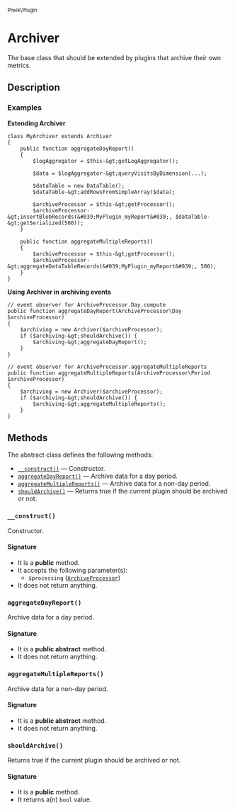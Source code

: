 <small>Piwik\Plugin</small>

Archiver
========

The base class that should be extended by plugins that archive their own metrics.

Description
-----------

### Examples

**Extending Archiver**

    class MyArchiver extends Archiver
    {
        public function aggregateDayReport()
        {
            $logAggregator = $this-&gt;getLogAggregator();
            
            $data = $logAggregator-&gt;queryVisitsByDimension(...);
            
            $dataTable = new DataTable();
            $dataTable-&gt;addRowsFromSimpleArray($data);

            $archiveProcessor = $this-&gt;getProcessor();
            $archiveProcessor-&gt;insertBlobRecords(&#039;MyPlugin_myReport&#039;, $dataTable-&gt;getSerialized(500));
        }
        
        public function aggregateMultipleReports()
        {
            $archiveProcessor = $this-&gt;getProcessor();
            $archiveProcessor-&gt;aggregateDataTableRecords(&#039;MyPlugin_myReport&#039;, 500);
        }
    }

**Using Archiver in archiving events**

    // event observer for ArchiveProcessor.Day.compute
    public function aggregateDayReport(ArchiveProcessor\Day $archiveProcessor)
    {
        $archiving = new Archiver($archiveProcessor);
        if ($archiving-&gt;shouldArchive()) {
            $archiving-&gt;aggregateDayReport();
        }
    }

    // event observer for ArchiveProcessor.aggregateMultipleReports
    public function aggregateMultipleReports(ArchiveProcessor\Period $archiveProcessor)
    {
        $archiving = new Archiver($archiveProcessor);
        if ($archiving-&gt;shouldArchive()) {
            $archiving-&gt;aggregateMultipleReports();
        }
    }


Methods
-------

The abstract class defines the following methods:

- [`__construct()`](#__construct) &mdash; Constructor.
- [`aggregateDayReport()`](#aggregateDayReport) &mdash; Archive data for a day period.
- [`aggregateMultipleReports()`](#aggregateMultipleReports) &mdash; Archive data for a non-day period.
- [`shouldArchive()`](#shouldArchive) &mdash; Returns true if the current plugin should be archived or not.

### `__construct()` <a name="__construct"></a>

Constructor.

#### Signature

- It is a **public** method.
- It accepts the following parameter(s):
    - `$processing` ([`ArchiveProcessor`](../../Piwik/ArchiveProcessor.md))
- It does not return anything.

### `aggregateDayReport()` <a name="aggregateDayReport"></a>

Archive data for a day period.

#### Signature

- It is a **public abstract** method.
- It does not return anything.

### `aggregateMultipleReports()` <a name="aggregateMultipleReports"></a>

Archive data for a non-day period.

#### Signature

- It is a **public abstract** method.
- It does not return anything.

### `shouldArchive()` <a name="shouldArchive"></a>

Returns true if the current plugin should be archived or not.

#### Signature

- It is a **public** method.
- It returns a(n) `bool` value.

